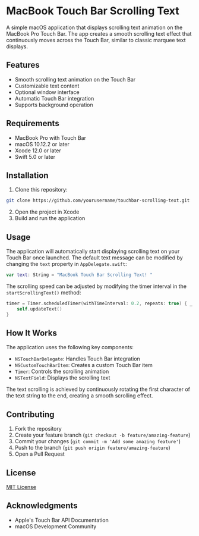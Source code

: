 # MacBook Touch Bar Scrolling Text

A simple macOS application that displays scrolling text animation on the MacBook Pro Touch Bar. The app creates a smooth scrolling text effect that continuously moves across the Touch Bar, similar to classic marquee text displays.

## Features

- Smooth scrolling text animation on the Touch Bar
- Customizable text content
- Optional window interface
- Automatic Touch Bar integration
- Supports background operation

## Requirements

- MacBook Pro with Touch Bar
- macOS 10.12.2 or later
- Xcode 12.0 or later
- Swift 5.0 or later

## Installation

1. Clone this repository:
```bash
git clone https://github.com/yourusername/touchbar-scrolling-text.git
```

2. Open the project in Xcode
3. Build and run the application

## Usage

The application will automatically start displaying scrolling text on your Touch Bar once launched. The default text message can be modified by changing the `text` property in `AppDelegate.swift`:

```swift
var text: String = "MacBook Touch Bar Scrolling Text! "
```

The scrolling speed can be adjusted by modifying the timer interval in the `startScrollingText()` method:

```swift
timer = Timer.scheduledTimer(withTimeInterval: 0.2, repeats: true) { _ in
    self.updateText()
}
```

## How It Works

The application uses the following key components:

- `NSTouchBarDelegate`: Handles Touch Bar integration
- `NSCustomTouchBarItem`: Creates a custom Touch Bar item
- `Timer`: Controls the scrolling animation
- `NSTextField`: Displays the scrolling text

The text scrolling is achieved by continuously rotating the first character of the text string to the end, creating a smooth scrolling effect.

## Contributing

1. Fork the repository
2. Create your feature branch (`git checkout -b feature/amazing-feature`)
3. Commit your changes (`git commit -m 'Add some amazing feature'`)
4. Push to the branch (`git push origin feature/amazing-feature`)
5. Open a Pull Request

## License

[MIT License](LICENSE)

## Acknowledgments

- Apple's Touch Bar API Documentation
- macOS Development Community
